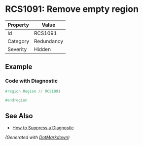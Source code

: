 # RCS1091: Remove empty region

| Property | Value      |
| -------- | ---------- |
| Id       | RCS1091    |
| Category | Redundancy |
| Severity | Hidden     |

## Example

### Code with Diagnostic

```csharp
#region Region // RCS1091
            
#endregion
```

## See Also

* [How to Suppress a Diagnostic](../HowToConfigureAnalyzers.md#how-to-suppress-a-diagnostic)


*\(Generated with [DotMarkdown](http://github.com/JosefPihrt/DotMarkdown)\)*